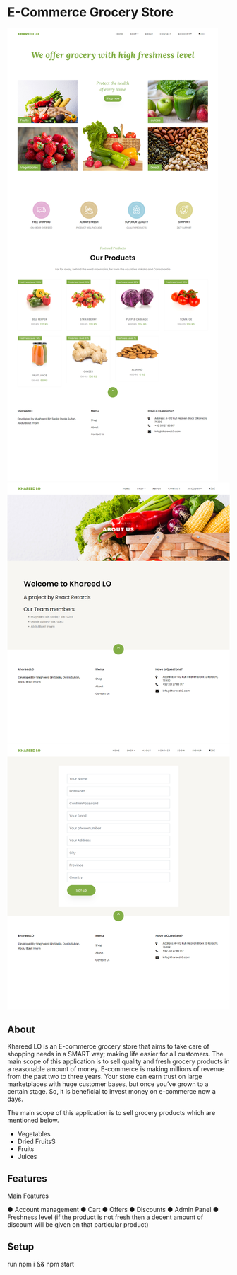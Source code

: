 # E-Commerce Grocery Store

<img src = "./public/homePage.png">
<img src = "./public/about.png">
<img src = "./public/signup.png">

## About

Khareed LO is an E-commerce grocery store that aims to take care of shopping needs in a SMART way; making life easier for all customers. The main scope of this application is to sell quality and fresh grocery products in a reasonable amount of money. E-commerce is making millions of revenue from the past two to three years. Your store can earn trust on large marketplaces with huge customer bases, but once you’ve grown to a certain stage. So, it is beneficial to invest money on e-commerce now a days.

The main scope of this application is to sell grocery products which are mentioned below.

<ul>
   <li>Vegetables</li>
   <li>Dried FruitsS</li>
   <li>Fruits</li>
   <li>Juices</li>
</ul>

## Features

Main Features

●	Account management
●	Cart
●	Offers
●	Discounts
●	Admin Panel
●	Freshness level (if the product is not fresh then a decent amount of discount will be given on that particular product)

## Setup

run npm i && npm start
